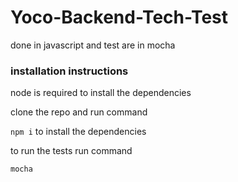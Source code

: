 # Yoco-Backend-Tech-Test

done in javascript and test are in mocha

### installation instructions

node is required to install the dependencies

clone the repo and run command

`npm i` to install the dependencies

to run the tests run command

`mocha`
